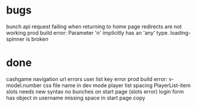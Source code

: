 # bugs

bunch api request failing when returning to home page
redirects are not working
prod build error: Parameter 'n' implicitly has an 'any' type.
loading-spinner is broken

# done

cashgame navigation url errors
user list key error
prod build error: v-model.number
css file name in dev mode
player list spacing
PlayerList-item
slots needs new syntax
no bunches on start page (slots error)
login form has object in username
missing space in start page copy

